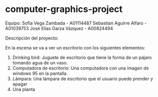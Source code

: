 # computer-graphics-project
Equipo:
Sofia Vega Zambada - A01114487
Sebastian Aguirre Alfaro - A01039753
José Elías Garza Vázquez - A00824494

Descripción del proyecto:

En la escena se va a ver un escritorio con los siguientes elementos:

1. Drinking bird:  Juguete de escritorio que tiene la forma de un pájaro tomando agua de un vaso.
2. Computadora de escritorio: Una computadora con una imagen de windows 95 en la pantalla.
3. Lámpara: Una lámpara de escritorio que el usuario puede prender y apagar
4. Una planta
